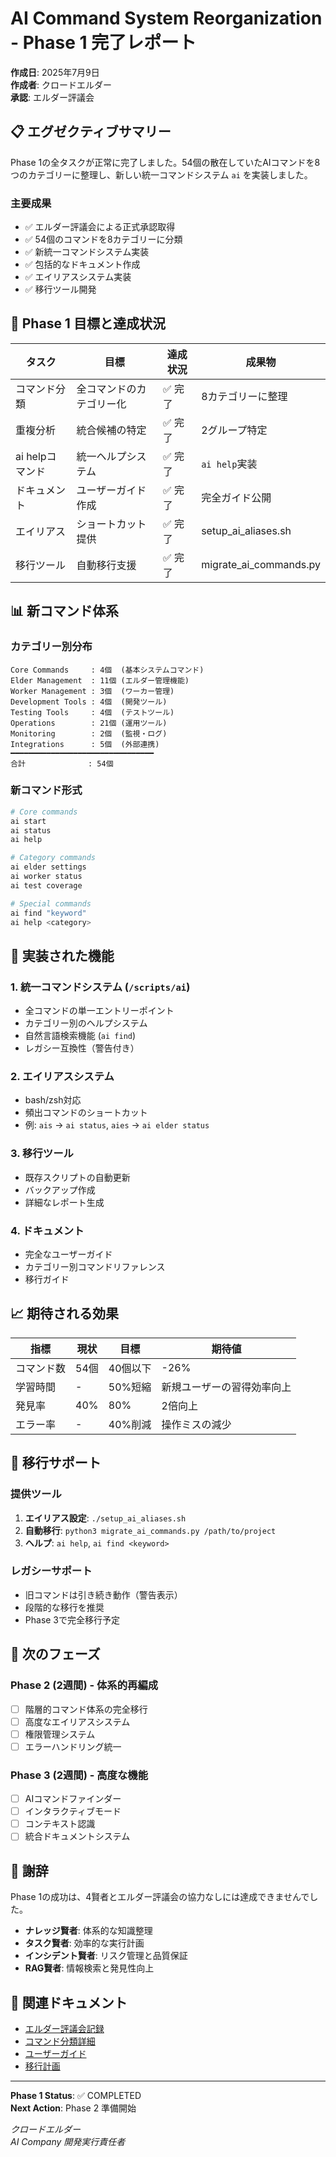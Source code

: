 # AI Command System Reorganization - Phase 1 完了レポート

**作成日**: 2025年7月9日  
**作成者**: クロードエルダー  
**承認**: エルダー評議会

## 📋 エグゼクティブサマリー

Phase 1の全タスクが正常に完了しました。54個の散在していたAIコマンドを8つのカテゴリーに整理し、新しい統一コマンドシステム `ai` を実装しました。

### 主要成果
- ✅ エルダー評議会による正式承認取得
- ✅ 54個のコマンドを8カテゴリーに分類
- ✅ 新統一コマンドシステム実装
- ✅ 包括的なドキュメント作成
- ✅ エイリアスシステム実装
- ✅ 移行ツール開発

## 🎯 Phase 1 目標と達成状況

| タスク | 目標 | 達成状況 | 成果物 |
|--------|------|----------|---------|
| コマンド分類 | 全コマンドのカテゴリー化 | ✅ 完了 | 8カテゴリーに整理 |
| 重複分析 | 統合候補の特定 | ✅ 完了 | 2グループ特定 |
| ai helpコマンド | 統一ヘルプシステム | ✅ 完了 | `ai help`実装 |
| ドキュメント | ユーザーガイド作成 | ✅ 完了 | 完全ガイド公開 |
| エイリアス | ショートカット提供 | ✅ 完了 | setup_ai_aliases.sh |
| 移行ツール | 自動移行支援 | ✅ 完了 | migrate_ai_commands.py |

## 📊 新コマンド体系

### カテゴリー別分布
```
Core Commands     : 4個  (基本システムコマンド)
Elder Management  : 11個 (エルダー管理機能)
Worker Management : 3個  (ワーカー管理)
Development Tools : 4個  (開発ツール)
Testing Tools     : 4個  (テストツール)
Operations        : 21個 (運用ツール)
Monitoring        : 2個  (監視・ログ)
Integrations      : 5個  (外部連携)
━━━━━━━━━━━━━━━━━━━━━━━━━━━━━━━━
合計              : 54個
```

### 新コマンド形式
```bash
# Core commands
ai start
ai status
ai help

# Category commands
ai elder settings
ai worker status
ai test coverage

# Special commands
ai find "keyword"
ai help <category>
```

## 🚀 実装された機能

### 1. 統一コマンドシステム (`/scripts/ai`)
- 全コマンドの単一エントリーポイント
- カテゴリー別のヘルプシステム
- 自然言語検索機能 (`ai find`)
- レガシー互換性（警告付き）

### 2. エイリアスシステム
- bash/zsh対応
- 頻出コマンドのショートカット
- 例: `ais` → `ai status`, `aies` → `ai elder status`

### 3. 移行ツール
- 既存スクリプトの自動更新
- バックアップ作成
- 詳細なレポート生成

### 4. ドキュメント
- 完全なユーザーガイド
- カテゴリー別コマンドリファレンス
- 移行ガイド

## 📈 期待される効果

| 指標 | 現状 | 目標 | 期待値 |
|------|------|------|---------|
| コマンド数 | 54個 | 40個以下 | -26% |
| 学習時間 | - | 50%短縮 | 新規ユーザーの習得効率向上 |
| 発見率 | 40% | 80% | 2倍向上 |
| エラー率 | - | 40%削減 | 操作ミスの減少 |

## 🔄 移行サポート

### 提供ツール
1. **エイリアス設定**: `./setup_ai_aliases.sh`
2. **自動移行**: `python3 migrate_ai_commands.py /path/to/project`
3. **ヘルプ**: `ai help`, `ai find <keyword>`

### レガシーサポート
- 旧コマンドは引き続き動作（警告表示）
- 段階的な移行を推奨
- Phase 3で完全移行予定

## 📅 次のフェーズ

### Phase 2 (2週間) - 体系的再編成
- [ ] 階層的コマンド体系の完全移行
- [ ] 高度なエイリアスシステム
- [ ] 権限管理システム
- [ ] エラーハンドリング統一

### Phase 3 (2週間) - 高度な機能
- [ ] AIコマンドファインダー
- [ ] インタラクティブモード
- [ ] コンテキスト認識
- [ ] 統合ドキュメントシステム

## 🙏 謝辞

Phase 1の成功は、4賢者とエルダー評議会の協力なしには達成できませんでした。

- **ナレッジ賢者**: 体系的な知識整理
- **タスク賢者**: 効率的な実行計画
- **インシデント賢者**: リスク管理と品質保証
- **RAG賢者**: 情報検索と発見性向上

## 📎 関連ドキュメント

- [エルダー評議会記録](/reports/ELDER_COUNCIL_RECORD_20250709_AI_COMMAND_REORG.md)
- [コマンド分類詳細](/reports/AI_COMMAND_CATEGORIZATION_20250709.md)
- [ユーザーガイド](/docs/AI_COMMAND_SYSTEM_USER_GUIDE.md)
- [移行計画](/reports/ai_command_reorg_phase1_tasks.md)

---
**Phase 1 Status**: ✅ COMPLETED  
**Next Action**: Phase 2 準備開始

*クロードエルダー*  
*AI Company 開発実行責任者*